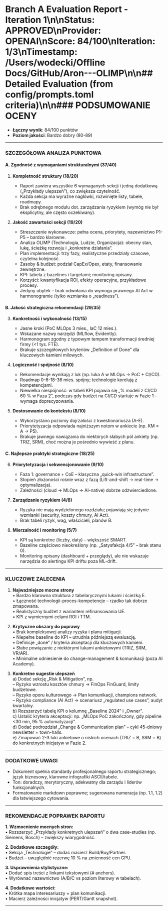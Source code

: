 # Branch A Evaluation Report - Iteration 1\n\n**Status**: APPROVED\n**Provider**: OPENAI\n**Score**: 84/100\n**Iteration**: 1/3\n**Timestamp**: /Users/wodecki/Offline Docs/GitHub/Aron---OLIMP\n\n## Detailed Evaluation (from config/prompts.toml criteria)\n\n### PODSUMOWANIE OCENY
- **Łączny wynik**: 84/100 punktów
- **Poziom jakości**: Bardzo dobry (80-89)

---

### SZCZEGÓŁOWA ANALIZA PUNKTOWA

#### A. Zgodność z wymaganiami strukturalnymi (37/40)
1. **Kompletność struktury (18/20)**
   - Raport zawiera wszystkie 6 wymaganych sekcji i jedną dodatkową („Przykłady ulepszeń”), co zwiększa czytelność.  
   - Każda sekcja ma wyraźne nagłówki, rozwinięte listy, tabele, roadmapy.  
   - Brak odrębnego modułu dot. zarządzania ryzykiem (wymóg nie był eksplicytny, ale często oczekiwany).  

2. **Jakość zawartości sekcji (19/20)**
   - Streszczenie wykonawcze: pełna ocena, priorytety, nazewnictwo P1-P5 – bardzo klarowne.  
   - Analiza OLIMP (Technologia, Ludzie, Organizacja): obecny stan, lukę, ścieżkę rozwoju i „konkretne działania”.  
   - Plan implementacji: trzy fazy, realistyczne przedziały czasowe, czytelna kolejność.  
   - Zasoby & budżet: podział CapEx/Opex, etaty, finansowanie zewnętrzne.  
   - KPI: tabela z bazelines i targetami; monitoring opisany.  
   - Korzyści: kwantyfikacja ROI, efekty operacyjne, przykładowe procesy.  
   - Jedyny ubytek – brak odwołania do wymogu prawnego AI Act w harmonogramie (tylko wzmianka o „readiness”).  

#### B. Jakość strategiczna rekomendacji (29/35)
3. **Konkretność i wykonalność (13/15)**
   - Jasne kroki (PoC MLOps 3 mies., IaC 12 mies.).  
   - Wskazane nazwy narzędzi (MLflow, Evidently).  
   - Harmonogram zgodny z typowym tempem transformacji średniej firmy (<1 tys. FTE).  
   - Brakuje szczegółowych kryteriów „Definition of Done” dla kluczowych kamieni milowych.  

4. **Logiczność i spójność (8/10)**
   - Rekomendacje wynikają z luk (np. luka A w MLOps → PoC + CI/CD).  
   - Roadmap 0-6-18-36 mies. spójny; technologie korelują z kompetencjami.  
   - Niewielka niespójność: w tabeli KPI pojawia się „% modeli z CI/CD 60 % w Faza 2”, podczas gdy budżet na CI/CD startuje w Fazie 1 – wymaga doprecyzowania.  

5. **Dostosowanie do kontekstu (8/10)**
   - Wykorzystano poziomy dojrzałości z kwestionariusza (A-E).  
   - Priorytetyzacja odpowiada najniższym notom w ankiecie (np. KM = A → P5).  
   - Brakuje jawnego nawiązania do niektórych słabych pól ankiety (np. TRIZ, SRM), choć można je pośrednio wywieść z planu.  

#### C. Najlepsze praktyki strategiczne (18/25)
6. **Priorytetyzacja i sekwencjonowanie (9/10)**
   - Faza 1: governance + CoE – klasyczna „quick-win infrastructure”.  
   - Stopień złożoności rośnie wraz z fazą (Lift-and-shift → real-time → optymalizacja).  
   - Zależności (cloud → MLOps → AI-native) dobrze odzwierciedlone.  

7. **Zarządzanie ryzykiem (4/8)**
   - Ryzyka nie mają wydzielonego rozdziału; pojawiają się jedynie wzmianki (security, koszty chmury, AI Act).  
   - Brak tabeli ryzyk, wag, właścicieli, planów B.  

8. **Mierzalność i monitoring (5/7)**
   - KPI są konkretne (liczby, daty) – większość SMART.  
   - Bazeline częściowo nieokreślony (np. „Satysfakcja 4/5” – brak stanu 0).  
   - Monitoring opisany (dashboard + przeglądy), ale nie wskazuje narzędzia do alertingu KPI driftu poza ML-drift.  

---

### KLUCZOWE ZALECENIA

1. **Najważniejsze mocne strony**  
   • Bardzo klarowna struktura z tabelarycznymi lukami i ścieżką E.  
   • Łączność technologii-proces-kompetencje – rzadko tak dobrze zmapowana.  
   • Realistyczny budżet z wariantem refinansowania UE.  
   • KPI z wymiernymi celami ROI i TTM.  

2. **Krytyczne obszary do poprawy**  
   • Brak kompleksowej analizy ryzyka i planu mitigacji.  
   • Niepełne baseline do KPI – utrudnia późniejszą ewaluację.  
   • Definicje „done” / kryteria akceptacji dla kluczowych kamieni.  
   • Słabe powiązanie z niektórymi lukami ankietowymi (TRIZ, SRM, VR/AR).  
   • Minimalne odniesienie do change-management & komunikacji (poza AI Academy).  

3. **Konkretne sugestie ulepszeń**  
   a) Dodać sekcję „Risk & Mitigation”, np.  
      – Ryzyko wzrostu kosztów chmury → FinOps FinGuard, limity budżetowe.  
      – Ryzyko oporu kulturowego → Plan komunikacji, champions network.  
      – Ryzyko compliance (AI Act) → scenariusz „regulated use cases”, audyt kwartalny.  
   b) Rozszerzyć tabelę KPI o kolumnę „Baseline 2024” i „Owner”.  
   c) Ustalić kryteria akceptacji: np. „MLOps PoC zakończony, gdy pipeline <30 min, 95 % automatyzacji”.  
   d) Dodać podrozdział „Change & Communication plan” – cykl 45-dniowy newsletter + town-halls.  
   e) Zmapować 2-3 luki ankietowe o niskich ocenach (TRIZ = B, SRM = B) do konkretnych inicjatyw w Fazie 2.  

---

### DODATKOWE UWAGI
- Dokument spełnia standardy profesjonalnego raportu strategicznego; język biznesowy, klarowne infografiki ASCII/tabele.  
- Ton: doradczy, merytoryczny, adekwatny dla zarządu i liderów funkcjonalnych.  
- Formatowanie markdown poprawne; sugerowana numeracja (np. 1.1, 1.2) dla łatwiejszego cytowania.  

---

### REKOMENDACJE POPRAWEK RAPORTU

**1. Wzmocnienie mocnych stron:**  
   • Rozszerzyć „Przykłady konkretnych ulepszeń” o dwa case-studies (np. Siemens, Bosch) – zwiększy wiarygodność.  

**2. Dodatkowe szczegóły:**  
   • Sekcja „Technologie” – dodać macierz Build/Buy/Partner.  
   • Budżet – uwzględnić rezerwę 10 % na zmienność cen GPU.  

**3. Usprawnienia stylistyczne:**  
   • Dodać spis treści z linkami tekstowymi (# anchors).  
   • Wyrównać nazewnictwo (A/B/C vs poziom literowy w tabelach).  

**4. Dodatkowe wartości:**  
   • Krótka mapa interesariuszy + plan komunikacji.  
   • Macierz zależności inicjatyw (PERT/Gantt snapshot).  

---